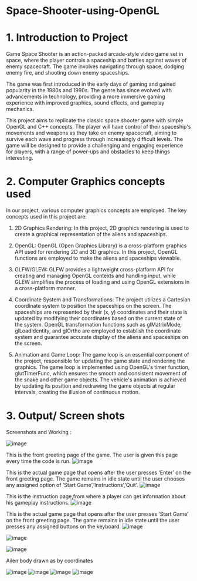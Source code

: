 # Space-Shooter-using-OpenGL

# 1.	Introduction to Project	
Game Space Shooter is an action-packed arcade-style video game set in space, where the player controls a spaceship and battles against waves of enemy spacecraft. The game involves navigating through space, dodging enemy fire, and shooting down enemy spaceships.

The game was first introduced in the early days of gaming and gained popularity in the 1980s and 1990s. The genre has since evolved with advancements in technology, providing a more immersive gaming experience with improved graphics, sound effects, and gameplay mechanics.

This project aims to replicate the classic space shooter game with simple OpenGL and C++ concepts. The player will have control of their spaceship's movements and weapons as they take on enemy spacecraft, aiming to survive each wave and progress through increasingly difficult levels. The game will be designed to provide a challenging and engaging experience for players, with a range of power-ups and obstacles to keep things interesting.

# 2.	Computer Graphics concepts used	
In our project, various computer graphics concepts are employed. The key concepts used in this project are:

1. 2D Graphics Rendering: In this project, 2D graphics rendering is used to create a
graphical representation of the aliens and spaceships.

2. OpenGL: OpenGL (Open Graphics Library) is a cross-platform graphics API used
for rendering 2D and 3D graphics. In this project, OpenGL functions are employed
to make the aliens and spaceships viewable.

3. GLFW/GLEW: GLFW provides a lightweight cross-platform API for creating
and managing OpenGL contexts and handling input, while GLEW simplifies the
process of loading and using OpenGL extensions in a cross-platform manner.

4. Coordinate System and Transformations: The project utilizes a Cartesian coordinate system to position the spaceships on the screen. The spaceships are represented by their (x, y) coordinates and their state is updated by modifying their coordinates based on the current state of the system. OpenGL transformation functions such as glMatrixMode, glLoadIdentity, and glOrtho are employed to establish the coordinate system and guarantee accurate display of the aliens and spaceships on the screen.

5. Animation and Game Loop: The game loop is an essential component of the
project, responsible for updating the game state and rendering the graphics. The
game loop is implemented using OpenGL's timer function, glutTimerFunc, which
ensures the smooth and consistent movement of the snake and other game objects.
The vehicle's animation is achieved by updating its position and redrawing the
game objects at regular intervals, creating the illusion of continuous motion.

# 3.	Output/ Screen shots	

Screenshots and Working :

 ![image](https://github.com/SushantVij/Space-Shooter-using-OpenGL/assets/116457738/0ba0ddd0-16ff-4ffa-ae13-10b3a90b501d)


This is the front greeting page of the game. The user is given this page every time the code is run.
![image](https://github.com/SushantVij/Space-Shooter-using-OpenGL/assets/116457738/e471bd06-0e92-40c9-85cc-532d219de552)


 

This is the actual game page that opens after the user presses ‘Enter’ on the front greeting page. The game remains in idle state until the user chooses any assigned option of  ‘Start Game’,’Instructions’,’Quit’.
![image](https://github.com/SushantVij/Space-Shooter-using-OpenGL/assets/116457738/58b313c9-643c-4550-bd68-0e33c39f49f4)

 

This is the instruction page,from where a player can get information about his gameplay instructions.
![image](https://github.com/SushantVij/Space-Shooter-using-OpenGL/assets/116457738/c2d0020f-c988-49ec-b908-918b7f6ad5fd)


 

This is the actual game page that opens after the user presses ‘Start Game’ on the front greeting page. The game remains in idle state until the user presses any assigned buttons on the keyboard.
![image](https://github.com/SushantVij/Space-Shooter-using-OpenGL/assets/116457738/d245c203-0720-4fa3-9234-9e6370078aa0)

![image](https://github.com/SushantVij/Space-Shooter-using-OpenGL/assets/116457738/7f6d18d5-d977-4953-a758-ebc2fdf41b2b)

![image](https://github.com/SushantVij/Space-Shooter-using-OpenGL/assets/116457738/5efafe94-1c6f-44fc-b5e9-6bb97a85f1fe)

Ailen body drawn as by coordinates

![image](https://github.com/SushantVij/Space-Shooter-using-OpenGL/assets/116457738/7f818797-075b-4ec3-a552-85bf12ae3ec8)
![image](https://github.com/SushantVij/Space-Shooter-using-OpenGL/assets/116457738/2e8e9e6c-0fcf-45f3-b8dc-d2681a8a0e68)
![image](https://github.com/SushantVij/Space-Shooter-using-OpenGL/assets/116457738/ded7ea32-9fe7-46af-8da8-2d69bdb3b940)
![image](https://github.com/SushantVij/Space-Shooter-using-OpenGL/assets/116457738/aa8aaaae-1030-4bda-b365-e56ba151ecfd)








 

 




 


 





 

 

 





